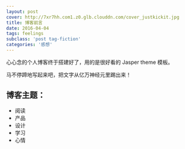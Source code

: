 ```yaml
---
layout: post
cover: http://7xr7hh.com1.z0.glb.clouddn.com/cover_justkickit.jpg
title: 博客前言
date: 2016-04-04
tags: feelings
subclass: 'post tag-fiction'
categories: '感想'
---
```


心心念的个人博客终于搭建好了，用的是很好看的 Jasper theme 模板。

马不停蹄地写起来吧，把文字从亿万神经元里踢出来！

## 博客主题：  

- 阅读
- 产品
- 设计
- 学习
- 心情
